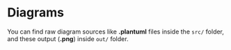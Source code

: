 # Diagrams
You can find raw diagram sources like **.plantuml** files inside the `src/` folder, and these output (**.png**) inside `out/` folder.
